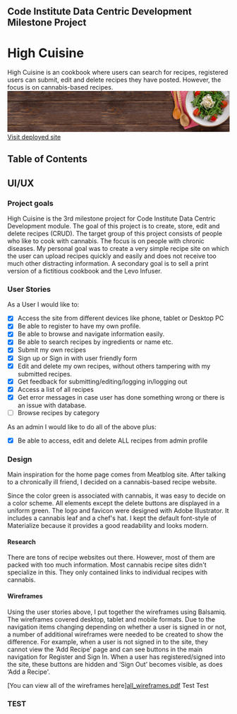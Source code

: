 ## Code Institute Data Centric Development Milestone Project
# High Cuisine
High Cuisine is an cookbook where users can search for recipes, registered users can submit, edit and delete recipes they have posted. However, the focus is on cannabis-based recipes.
![site logo](static/images/banner_food.jpg)
[Visit deployed site](https://high-cuisine-app.herokuapp.com/)

## Table of Contents

## UI/UX
### Project goals
High Cuisine is the 3rd milestone project for Code Institute Data Centric Development module. The goal of this project is to create, store, edit and delete recipes (CRUD). The target group of this project consists of people who like to cook with cannabis.
The focus is on people with chronic diseases. My personal goal was to create a very simple recipe site on which the user can upload recipes quickly and easily and does not receive too much other distracting information.
A secondary goal is to sell a print version of a fictitious cookbook and the Levo Infuser.

### User Stories

As a User I would like to:
- [x] Access the site from different devices like phone, tablet or Desktop PC
- [x] Be able to register to have my own profile.
- [x] Be able to browse and navigate information easily.
- [x] Be able to search recipes by ingredients or name etc.
- [x] Submit my own recipes
- [x] Sign up or Sign in with user friendly form
- [x] Edit and delete my own recipes, without others tampering with my submitted recipes.
- [x] Get feedback for submitting/editing/logging in/logging out
- [x] Access a list of all recipes
- [x] Get error messages in case user has done something wrong or there is an issue with database.
- [ ] Browse recipes by category

As an admin I would like to do all of the above plus:
- [x] Be able to access, edit and delete ALL recipes from admin profile

### Design
Main inspiration for the home page comes from Meatblog site. After talking to a chronically ill friend, I decided on a cannabis-based recipe website.

Since the color green is associated with cannabis, it was easy to decide on a color scheme. All elements except the delete buttons are displayed in a uniform green. The logo and favicon were designed with Adobe Illustrator. It includes a cannabis leaf and a chef's hat. I kept the default font-style of Materialize because it provides a good readability and looks modern.

#### Research
There are tons of recipe websites out there. However, most of them are packed with too much information. Most cannabis recipe sites didn't specialize in this. They only contained links to individual recipes with cannabis.

#### Wireframes
Using the user stories above, I put together the wireframes using Balsamiq. The wireframes covered desktop, tablet and mobile formats. Due to the navigation items changing depending on whether a user is signed in or not, a number of additional wireframes were needed to be created to show the difference. For example, when a user is not signed in to the site, they cannot view the ‘Add Recipe’ page and can see buttons in the main navigation for Register and Sign In. When a user has registered/signed into the site, these buttons are hidden and ‘Sign Out’ becomes visible, as does ‘Add a Recipe'.

[You can view all of the wireframes here][all_wireframes.pdf](https://github.com/lemon-squeezy/high-cuisine/files/5791535/all_wireframes.pdf)
Test Test
### TEST